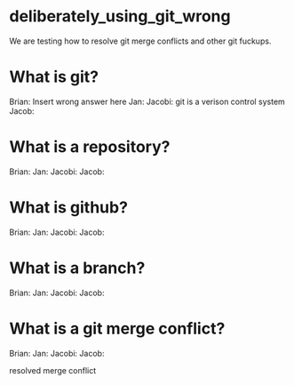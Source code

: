 # deliberately_using_git_wrong

We are testing how to resolve git merge conflicts and other git fuckups.

# What is git?
Brian: Insert wrong answer here
Jan: 
Jacobi: git is a verison control system
Jacob: 

# What is a repository?
Brian: 
Jan: 
Jacobi: 
Jacob: 

# What is github?
Brian: 
Jan: 
Jacobi: 
Jacob: 

# What is a branch?
Brian: 
Jan: 
Jacobi: 
Jacob: 

# What is a git merge conflict?
Brian: 
Jan: 
Jacobi: 
Jacob: 

resolved merge conflict
